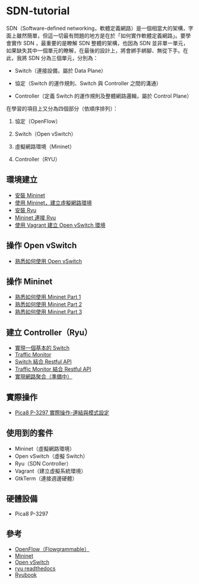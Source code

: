 # SDN-tutorial

SDN（Software-defined networking，軟體定義網路）是一個相當大的架構，字面上雖然簡單，但這一切最有問題的地方是在於「如何實作軟體定義網路」。要學會實作 SDN ，最重要的是瞭解 SDN 整體的架構，也因為 SDN 並非單一單元，如果缺失其中一個單元的瞭解，在最後的設計上，將會綁手綁腳、無從下手。在此，我將 SDN 分為三個單元，分別為：

* Switch（連接設備，屬於 Data Plane）

* 協定（Switch 的運作規則、Switch 與 Controller 之間的溝通）

* Controller（定義 Switch 的運作規則及整體網路邏輯，屬於 Control Plane）

在學習的項目上又分為四個部分（依順序排列）：

1. 協定（OpenFlow）

2. Switch（Open vSwitch）

3. 虛擬網路環境（Mininet）

4. Controller（RYU）


## 環境建立
* [安裝 Mininet](https://github.com/imac-cloud/SDN-tutorial/tree/master/Mininet/Install)
* [使用 Mininet，建立虛擬網路環境](https://github.com/imac-cloud/SDN-tutorial/tree/master/Mininet/CreateWorkflow)
* [安裝 Ryu](https://github.com/imac-cloud/SDN-tutorial/tree/master/Ryu/Install)
* [Mininet 連接 Ryu](https://github.com/imac-cloud/SDN-tutorial/tree/master/MininetConnectRyu)
* [使用 Vagrant 建立 Open vSwitch 環境](https://github.com/imac-cloud/SDN-tutorial/tree/master/OpenvSwitch/Install)

## 操作 Open vSwitch

* [熟悉如何使用 Open vSwitch](https://github.com/imac-cloud/SDN-tutorial/tree/master/OpenvSwitch/Walkthrough)

## 操作 Mininet

* [熟悉如何使用 Mininet Part 1](https://github.com/imac-cloud/SDN-tutorial/tree/master/Mininet/Walkthrough)
* [熟悉如何使用 Mininet Part 2](https://github.com/imac-cloud/SDN-tutorial/tree/master/Mininet/Walkthrough2)
* [熟悉如何使用 Mininet Part 3](https://github.com/imac-cloud/SDN-tutorial/tree/master/Mininet/Walkthrough3)

## 建立 Controller（Ryu）
* [實現一個基本的 Switch](https://github.com/imac-cloud/SDN-tutorial/tree/master/Ryu/SimpleSwitch)
* [Traffic Monitor](https://github.com/imac-cloud/SDN-tutorial/tree/master/Ryu/TrafficMonitor)
* [Switch 結合 Restful API](https://github.com/imac-cloud/SDN-tutorial/tree/master/Ryu/SimpleSwitchRest13)
* [Traffic Monitor 結合 Restful API](https://github.com/imac-cloud/SDN-tutorial/tree/master/Ryu/TrafficMonitorRest13)
* [實現網路聚合（準備中）](https://github.com/imac-cloud/SDN-tutorial/tree/master/Ryu/LinkAggregation)

## 實際操作

* [Pica8 P-3297 實際操作-連結與模式設定](https://github.com/imac-cloud/SDN-tutorial/tree/master/Pica8-P-3297/ConnectAndSetEnvironment)

## 使用到的套件
* Mininet（虛擬網路環境）
* Open vSwitch（虛擬 Switch）
* Ryu（SDN Controller）
* Vagrant（建立虛擬系統環境）
* GtkTerm（連接週邊硬體）

## 硬體設備
* Pica8 P-3297

## 參考
* [OpenFlow（Flowgrammable）](http://flowgrammable.org/sdn/openflow/classifiers/#tab_ofp_1_0)
* [Mininet](http://mininet.org/)
* [Open vSwitch](https://github.com/openvswitch/ovs)
* [ryu readthedocs](http://ryu.readthedocs.io/en/latest/getting_started.html)
* [Ryubook](https://osrg.github.io/ryu/resources.html)
